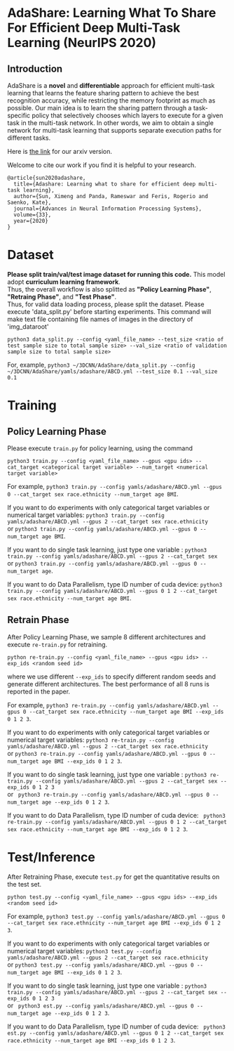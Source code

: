 # AdaShare: Learning What To Share For Efficient Deep Multi-Task Learning (NeurIPS 2020)

## Introduction


AdaShare is a **novel** and **differentiable** approach for efficient multi-task
learning that learns the feature sharing pattern to achieve the best recognition accuracy, while
restricting the memory footprint as much as possible. Our main idea is to learn the sharing pattern
through a task-specific policy that selectively chooses which layers to execute for a given task in
the multi-task network. In other words, we aim to obtain a single network for multi-task learning
that supports separate execution paths for different tasks.

Here is [the link](https://arxiv.org/pdf/1911.12423.pdf) for our arxiv version. 

Welcome to cite our work if you find it is helpful to your research.
```
@article{sun2020adashare,
  title={Adashare: Learning what to share for efficient deep multi-task learning},
  author={Sun, Ximeng and Panda, Rameswar and Feris, Rogerio and Saenko, Kate},
  journal={Advances in Neural Information Processing Systems},
  volume={33},
  year={2020}
}
```

# Dataset 
**Please split train/val/test image dataset for running this code.**
This model adopt **curriculum learning framework**.  
Thus, the overall workflow is also splitted as  **"Policy Learning Phase"**, **"Retraing Phase"**, and **"Test Phase"**.  
Thus, for valid data loading process, please split the dataset.
Please execute 'data_split.py' before starting experiments. 
This command will make text file containing file names of images in the directory of 'img_dataroot'

```
python3 data_split.py --config <yaml_file_name> --test_size <ratio of test sample size to total sample size> --val_size <ratio of validation sample size to total sample size>
``` 
For, example, `python3 ~/3DCNN/AdaShare/data_split.py --config ~/3DCNN/AdaShare/yamls/adashare/ABCD.yml --test_size 0.1 --val_size 0.1`

# Training
## Policy Learning Phase
Please execute `train.py` for policy learning, using the command 
```
python3 train.py --config <yaml_file_name> --gpus <gpu ids> --cat_target <categorical target variable> --num_target <numerical target variable> 
```
For example, `python3 train.py --config yamls/adashare/ABCD.yml --gpus 0 --cat_target sex race.ethnicity --num_target age BMI`.

If you want to do experiments with only categorical target variables or numerical target variables: `python3 train.py --config yamls/adashare/ABCD.yml --gpus 2 --cat_target sex race.ethnicity`  
or  `python3 train.py --config yamls/adashare/ABCD.yml --gpus 0 --num_target age BMI`. 
  
If you want to do single task learning, just type one variable :  `python3 train.py --config yamls/adashare/ABCD.yml --gpus 2 --cat_target sex `  
or ` python3 train.py --config yamls/adashare/ABCD.yml --gpus 0 --num_target age `.  
  
If you want to do Data Parallelism, type ID number of cuda device: ` python3 train.py --config yamls/adashare/ABCD.yml --gpus 0 1 2 --cat_target sex race.ethnicity --num_target age BMI `.
  
  
## Retrain Phase
After Policy Learning Phase, we sample 8 different architectures and execute `re-train.py` for retraining.
```
python re-train.py --config <yaml_file_name> --gpus <gpu ids> --exp_ids <random seed id>
```
where we use different `--exp_ids` to specify different random seeds and generate different architectures. The best performance of all 8 runs is reported in the paper.

For example, `python3 re-train.py --config yamls/adashare/ABCD.yml --gpus 0 --cat_target sex race.ethnicity --num_target age BMI --exp_ids 0 1 2 3`.

If you want to do experiments with only categorical target variables or numerical target variables: `python3 re-train.py --config yamls/adashare/ABCD.yml --gpus 2 --cat_target sex race.ethnicity`  
or  `python3 re-train.py --config yamls/adashare/ABCD.yml --gpus 0 --num_target age BMI --exp_ids 0 1 2 3`. 
  
If you want to do single task learning, just type one variable :  `python3 re-train.py --config yamls/adashare/ABCD.yml --gpus 2 --cat_target sex --exp_ids 0 1 2 3`  
or ` python3 re-train.py --config yamls/adashare/ABCD.yml --gpus 0 --num_target age --exp_ids 0 1 2 3`.  
  
If you want to do Data Parallelism, type ID number of cuda device: ` python3 re-train.py --config yamls/adashare/ABCD.yml --gpus 0 1 2 --cat_target sex race.ethnicity --num_target age BMI --exp_ids 0 1 2 3`.




# Test/Inference
After Retraining Phase, execute `test.py` for get the quantitative results on the test set. 
```
python test.py --config <yaml_file_name> --gpus <gpu ids> --exp_ids <random seed id>
```

For example, `python3 test.py --config yamls/adashare/ABCD.yml --gpus 0 --cat_target sex race.ethnicity --num_target age BMI --exp_ids 0 1 2 3`.

If you want to do experiments with only categorical target variables or numerical target variables: `python3 test.py --config yamls/adashare/ABCD.yml --gpus 2 --cat_target sex race.ethnicity`  
or  `python3 test.py --config yamls/adashare/ABCD.yml --gpus 0 --num_target age BMI --exp_ids 0 1 2 3`. 
  
If you want to do single task learning, just type one variable :  `python3 train.py --config yamls/adashare/ABCD.yml --gpus 2 --cat_target sex --exp_ids 0 1 2 3`  
or ` python3 est.py --config yamls/adashare/ABCD.yml --gpus 0 --num_target age --exp_ids 0 1 2 3`.  
  
If you want to do Data Parallelism, type ID number of cuda device: ` python3 est.py --config yamls/adashare/ABCD.yml --gpus 0 1 2 --cat_target sex race.ethnicity --num_target age BMI --exp_ids 0 1 2 3`.





